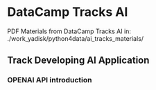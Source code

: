 # DataCamp Tracks AI


PDF Materials from DataCamp Tracks AI in: ./work_yadisk/python4data/ai_tracks_materials/


## Track Developing AI Application

### OPENAI API introduction






